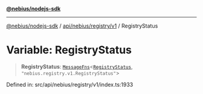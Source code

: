 [**@nebius/nodejs-sdk**](../../../../../README.md)

***

[@nebius/nodejs-sdk](../../../../../README.md) / [api/nebius/registry/v1](../README.md) / RegistryStatus

# Variable: RegistryStatus

> **RegistryStatus**: [`MessageFns`](../../../../../runtime/protos/core/interfaces/MessageFns.md)\<[`RegistryStatus`](../interfaces/RegistryStatus.md), `"nebius.registry.v1.RegistryStatus"`\>

Defined in: src/api/nebius/registry/v1/index.ts:1933
